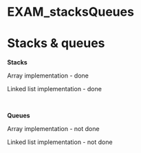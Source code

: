 # EXAM_stacksQueues

<h1>Stacks & queues</h1>

<b>Stacks</b>
<p>Array implementation - done</p>
<p>Linked list implementation - done</p>

<br>

<b>Queues</b>
<p>Array implementation - not done</p>
<p>Linked list implementation - not done</p>
